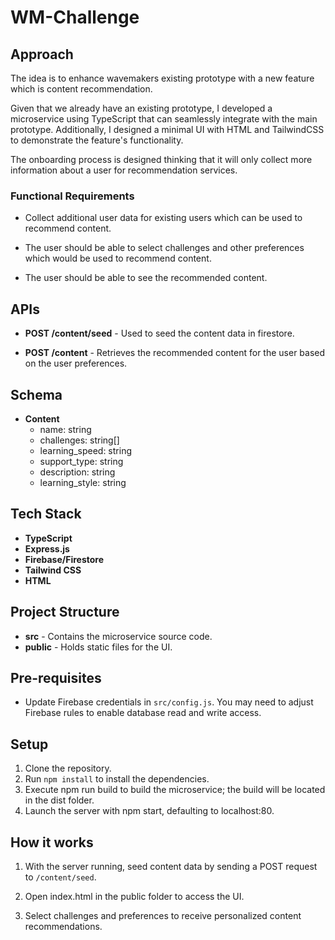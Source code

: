 # WM-Challenge

## Approach

The idea is to enhance wavemakers existing prototype with a new feature which is content recommendation.

Given that we already have an existing prototype, I developed a microservice using TypeScript that can seamlessly integrate with the main prototype. Additionally, I designed a minimal UI with HTML and TailwindCSS to demonstrate the feature's functionality.

The onboarding process is designed thinking that it will only collect more information about a user for recommendation services.

### Functional Requirements

- Collect additional user data for existing users which can be used to recommend content.

- The user should be able to select challenges and other preferences which would be used to recommend content.

- The user should be able to see the recommended content.

## APIs

- **POST /content/seed** - Used to seed the content data in firestore.

- **POST /content** - Retrieves the recommended content for the user based on the user preferences.

## Schema

- **Content**
  - name: string
  - challenges: string[]
  - learning_speed: string
  - support_type: string
  - description: string
  - learning_style: string

## Tech Stack

- **TypeScript** 
- **Express.js**
- **Firebase/Firestore**
- **Tailwind CSS**
- **HTML**

## Project Structure

- **src** - Contains the microservice source code.
- **public** - Holds static files for the UI.

## Pre-requisites

- Update Firebase credentials in `src/config.js`. You may need to adjust Firebase rules to enable database read and write access.

## Setup

1. Clone the repository.
2. Run `npm install` to install the dependencies.
3. Execute npm run build to build the microservice; the build will be located in the dist folder.
4. Launch the server with npm start, defaulting to localhost:80.

## How it works

1. With the server running, seed content data by sending a POST request to `/content/seed`.

2. Open index.html in the public folder to access the UI.

3. Select challenges and preferences to receive personalized content recommendations.